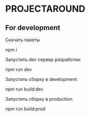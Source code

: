 # PROJECTAROUND

## For development

Скачать пакеты 

npm i

Запустить dev сервер разработки:

npm run dev





Запустить сборку в development: 

npm run build:dev 

Запустить сборку в production: 

npm run build:prod 
